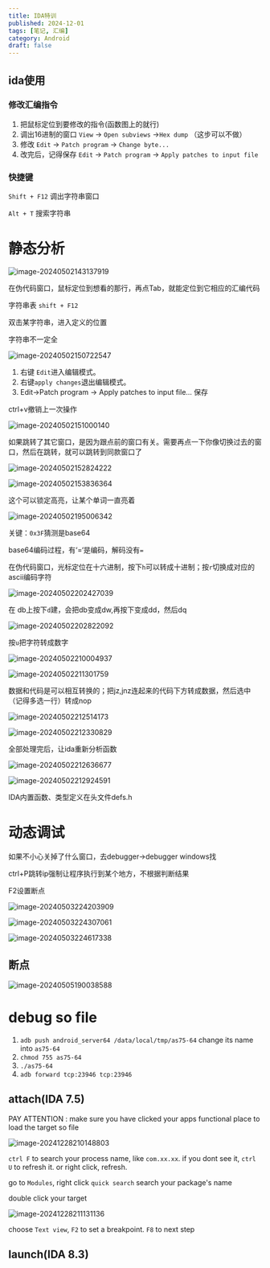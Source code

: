 ```yaml
---
title: IDA特训
published: 2024-12-01
tags: [笔记, 汇编]
category: Android
draft: false
---
```


## ida使用

### 修改汇编指令

1. 把鼠标定位到要修改的指令(函数图上的就行)
2. 调出16进制的窗口 `View` -> `Open subviews` ->`Hex dump` （这步可以不做）
3. 修改 `Edit` -> `Patch program` -> `Change byte...`
4. 改完后，记得保存 `Edit` -> `Patch program` -> `Apply patches to input file`

### 快捷键

`Shift + F12` 调出字符串窗口

`Alt + T` 搜索字符串



# 静态分析

![image-20240502143137919](IDA特训.assets/image-20240502143137919.png)

在伪代码窗口，鼠标定位到想看的那行，再点Tab，就能定位到它相应的汇编代码

字符串表 `shift + F12`

双击某字符串，进入定义的位置

字符串不一定全

![image-20240502150722547](IDA特训.assets/image-20240502150722547.png)

1. 右键 `Edit`进入编辑模式。
2. 右键`apply changes`退出编辑模式。
3. Edit->Patch program -> Apply patches to input file... 保存

ctrl+v撤销上一次操作

![image-20240502151000140](IDA特训.assets/image-20240502151000140.png)

如果跳转了其它窗口，是因为跟点前的窗口有关。需要再点一下你像切换过去的窗口，然后在跳转，就可以跳转到同款窗口了

![image-20240502152824222](IDA特训.assets/image-20240502152824222.png)

![image-20240502153836364](IDA特训.assets/image-20240502153836364.png)

这个可以锁定高亮，让某个单词一直亮着

![image-20240502195006342](IDA特训.assets/image-20240502195006342.png)

关键：`0x3F`猜测是base64

base64编码过程，有‘=‘是编码，解码没有`=`

在伪代码窗口，光标定位在十六进制，按下`h`可以转成十进制；按`r`切换成对应的ascii编码字符

![image-20240502202427039](IDA特训.assets/image-20240502202427039.png)

在 db上按下`d`建，会把db变成dw,再按下变成dd，然后dq

![image-20240502202822092](IDA特训.assets/image-20240502202822092.png)

按`u`把字符转成数字

![image-20240502210004937](IDA特训.assets/image-20240502210004937.png)

![image-20240502211301759](IDA特训.assets/image-20240502211301759.png)



数据和代码是可以相互转换的；把jz,jnz连起来的代码下方转成数据，然后选中（记得多选一行）转成nop

![image-20240502212514173](IDA特训.assets/image-20240502212514173.png)

![image-20240502212330829](IDA特训.assets/image-20240502212330829.png)

全部处理完后，让ida重新分析函数

![image-20240502212636677](IDA特训.assets/image-20240502212636677.png)

![image-20240502212924591](IDA特训.assets/image-20240502212924591.png)

IDA内置函数、类型定义在头文件defs.h

# 动态调试

如果不小心关掉了什么窗口，去debugger->debugger windows找

ctrl+P跳转ip强制让程序执行到某个地方，不根据判断结果

F2设置断点

![image-20240503224203909](IDA特训.assets/image-20240503224203909.png)

![image-20240503224307061](IDA特训.assets/image-20240503224307061.png)

![image-20240503224617338](IDA特训.assets/image-20240503224617338.png)

## 断点

![image-20240505190038588](IDA特训.assets/image-20240505190038588.png)



# debug so file

1. `adb push android_server64 /data/local/tmp/as75-64` change its name into `as75-64`
2. `chmod 755 as75-64`
3. `./as75-64`
4. `adb forward tcp:23946 tcp:23946`

## attach(IDA 7.5)

PAY ATTENTION : make sure you have clicked your apps functional place to load the target so file 

![image-20241228210148803](IDA特训.assets/image-20241228210148803.png)

`ctrl F` to search your process name, like `com.xx.xx`. if you dont see it, `ctrl U` to refresh it. or right click, refresh.

go to `Modules`, right click `quick search` search your package's name

double click your target

![image-20241228211131136](IDA特训.assets/image-20241228211131136.png)

choose `Text view`, `F2` to set a breakpoint. `F8` to next step

## launch(IDA 8.3)

